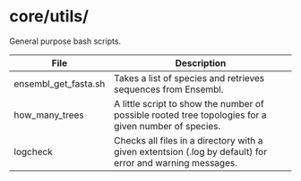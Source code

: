 # core/utils/

General purpose bash scripts.

| File | Description | 
| ------ | ----------- |
| ensembl_get_fasta.sh | Takes a list of species and retrieves sequences from Ensembl. |
| how_many_trees | A little script to show the number of possible rooted tree topologies for a given number of species. |
| logcheck | Checks all files in a directory with a given extentsion (.log by default) for error and warning messages. |
